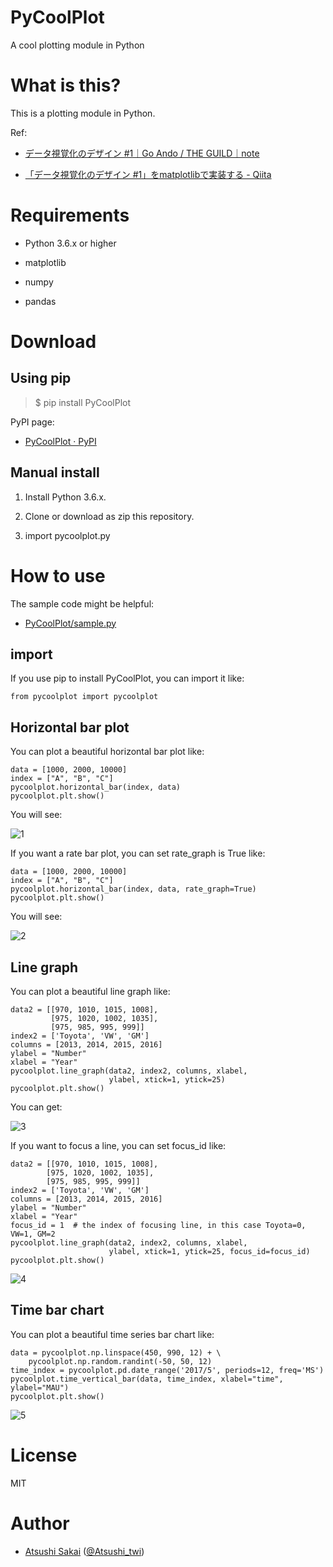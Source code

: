 # PyCoolPlot

A cool plotting module in Python

# What is this?

This is a plotting module in Python.

Ref:

- [データ視覚化のデザイン \#1｜Go Ando / THE GUILD｜note](https://note.mu/goando/n/neb6ea35f1da3)

- [「データ視覚化のデザイン \#1」をmatplotlibで実装する \- Qiita](https://qiita.com/skotaro/items/cdb0732ad1ad2a4b6236)

# Requirements

- Python 3.6.x or higher

- matplotlib

- numpy

- pandas


# Download

## Using pip

>$ pip install PyCoolPlot

PyPI page:

- [PyCoolPlot · PyPI](https://pypi.org/project/PyCoolPlot/#description)


## Manual install

1. Install Python 3.6.x.

2. Clone or download as zip this repository. 

3. import pycoolplot.py

# How to use

The sample code might be helpful:

- [PyCoolPlot/sample\.py](https://github.com/AtsushiSakai/PyCoolPlot/blob/master/sample.py)

## import

If you use pip to install PyCoolPlot, you can import it like:

	from pycoolplot import pycoolplot


## Horizontal bar plot

You can plot a beautiful horizontal bar plot like:

    data = [1000, 2000, 10000]
    index = ["A", "B", "C"]
    pycoolplot.horizontal_bar(index, data)
    pycoolplot.plt.show()

You will see:

![1](https://github.com/AtsushiSakai/PyCoolPlot/raw/master/imgs/1.png)

If you want a rate bar plot, you can set rate\_graph is True like:

    data = [1000, 2000, 10000]
    index = ["A", "B", "C"]
    pycoolplot.horizontal_bar(index, data, rate_graph=True)
    pycoolplot.plt.show()


You will see:

![2](https://github.com/AtsushiSakai/PyCoolPlot/raw/master/imgs/2.png)

## Line graph

You can plot a beautiful line graph like:

    data2 = [[970, 1010, 1015, 1008],
             [975, 1020, 1002, 1035],
             [975, 985, 995, 999]]
    index2 = ['Toyota', 'VW', 'GM']
    columns = [2013, 2014, 2015, 2016]
    ylabel = "Number"
    xlabel = "Year"
    pycoolplot.line_graph(data2, index2, columns, xlabel,
                          ylabel, xtick=1, ytick=25)
    pycoolplot.plt.show()

You can get:

![3](https://github.com/AtsushiSakai/PyCoolPlot/raw/master/imgs/3.png)

If you want to focus a line, you can set focus\_id like:

    data2 = [[970, 1010, 1015, 1008],
            [975, 1020, 1002, 1035],
            [975, 985, 995, 999]]
    index2 = ['Toyota', 'VW', 'GM']
    columns = [2013, 2014, 2015, 2016]
    ylabel = "Number"
    xlabel = "Year"
    focus_id = 1  # the index of focusing line, in this case Toyota=0, VW=1, GM=2
    pycoolplot.line_graph(data2, index2, columns, xlabel,
                          ylabel, xtick=1, ytick=25, focus_id=focus_id)
    pycoolplot.plt.show()

![4](https://github.com/AtsushiSakai/PyCoolPlot/raw/master/imgs/4.png)

## Time bar chart

You can plot a beautiful time series bar chart like:

    data = pycoolplot.np.linspace(450, 990, 12) + \
        pycoolplot.np.random.randint(-50, 50, 12)
    time_index = pycoolplot.pd.date_range('2017/5', periods=12, freq='MS')
    pycoolplot.time_vertical_bar(data, time_index, xlabel="time", ylabel="MAU")
    pycoolplot.plt.show()

![5](https://github.com/AtsushiSakai/PyCoolPlot/raw/master/imgs/5.png)

# License 

MIT

# Author

- [Atsushi Sakai](https://github.com/AtsushiSakai/) ([@Atsushi_twi](https://twitter.com/Atsushi_twi))


